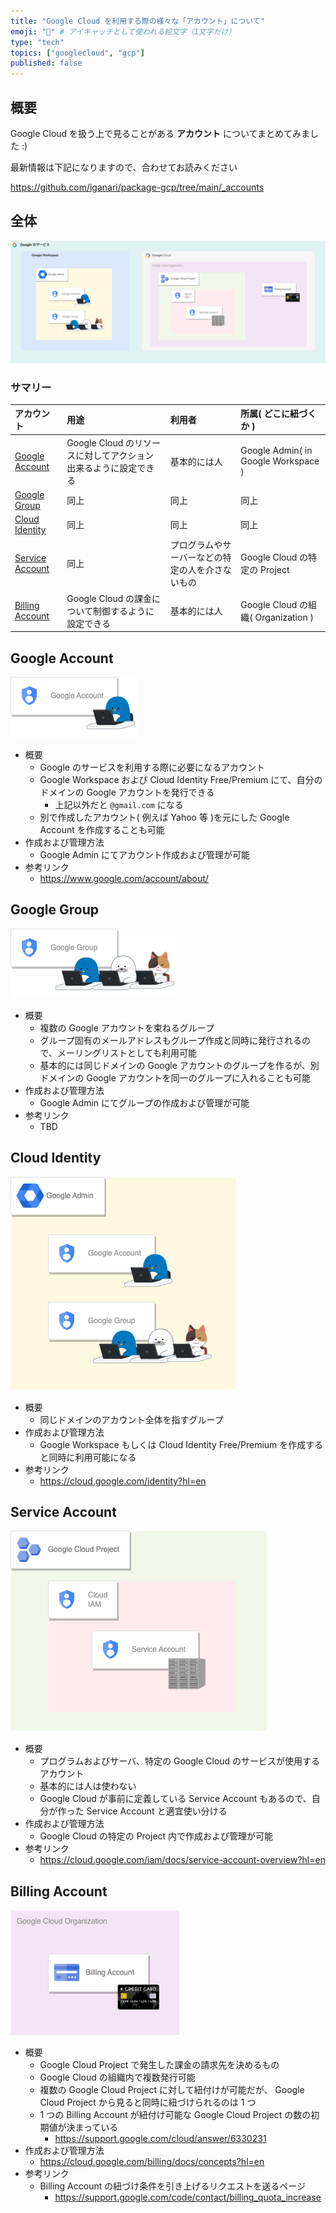 ```yaml
---
title: "Google Cloud を利用する際の様々な「アカウント」について"
emoji: "📝" # アイキャッチとして使われる絵文字（1文字だけ）
type: "tech"
topics: ["googlecloud", "gcp"]
published: false
---
```


## 概要

Google Cloud を扱う上で見ることがある **アカウント** についてまとめてみました :)

最新情報は下記になりますので、合わせてお読みください

https://github.com/iganari/package-gcp/tree/main/_accounts

## 全体

![](https://raw.githubusercontent.com/iganari/package-gcp/main/_accounts/_img/01-all.png)

### サマリー

アカウント | 用途 | 利用者 | 所属( どこに紐づくか )
:- | :- | :- | :- 
[Google Account](./README.md#google-account) | Google Cloud のリソースに対してアクション出来るように設定できる | 基本的には人 | Google Admin( in Google Workspace )
[Google Group](./README.md#google-group) | 同上 | 同上 | 同上 
[Cloud Identity](./README.md#cloud-identity) | 同上 | 同上 | 同上
[Service Account](./README.md#service-account) | 同上 | プログラムやサーバーなどの特定の人を介さないもの | Google Cloud の特定の Project
[Billing Account](./README.md#billing-account) | Google Cloud の課金について制御するように設定できる | 基本的には人 | Google Cloud の組織( Organization )

## Google Account

![](https://raw.githubusercontent.com/iganari/package-gcp/main/_accounts/_img/02-google-account.png)

- 概要
  - Google のサービスを利用する際に必要になるアカウント
  - Google Workspace および Cloud Identity Free/Premium にて、自分のドメインの Google アカウントを発行できる
    - 上記以外だと `@gmail.com` になる
  - 別で作成したアカウント( 例えば Yahoo 等 )を元にした Google Account を作成することも可能
- 作成および管理方法
  - Google Admin にてアカウント作成および管理が可能
- 参考リンク
  - https://www.google.com/account/about/

## Google Group

![](https://raw.githubusercontent.com/iganari/package-gcp/main/_accounts/_img/03-google-group.png)

- 概要
  - 複数の Google アカウントを束ねるグループ
  - グループ固有のメールアドレスもグループ作成と同時に発行されるので、メーリングリストとしても利用可能
  - 基本的には同じドメインの Google アカウントのグループを作るが、別ドメインの Google アカウントを同一のグループに入れることも可能
- 作成および管理方法
  - Google Admin にてグループの作成および管理が可能
- 参考リンク
  - TBD

## Cloud Identity

![](https://raw.githubusercontent.com/iganari/package-gcp/main/_accounts/_img/04-cloud-identity.png)

- 概要
  - 同じドメインのアカウント全体を指すグループ
- 作成および管理方法
  - Google Workspace もしくは Cloud Identity Free/Premium を作成すると同時に利用可能になる
- 参考リンク
  - https://cloud.google.com/identity?hl=en

## Service Account

![](https://raw.githubusercontent.com/iganari/package-gcp/main/_accounts/_img/05-service-account.png)

- 概要
  - プログラムおよびサーバ、特定の Google Cloud のサービスが使用するアカウント
  - 基本的には人は使わない
  - Google Cloud が事前に定義している Service Account もあるので、自分が作った Service Account と適宜使い分ける
- 作成および管理方法
  - Google Cloud の特定の Project 内で作成および管理が可能
- 参考リンク
  - https://cloud.google.com/iam/docs/service-account-overview?hl=en

## Billing Account

![](https://raw.githubusercontent.com/iganari/package-gcp/main/_accounts/_img/06-billing-account.png)

- 概要
  - Google Cloud Project で発生した課金の請求先を決めるもの
  - Google Cloud の組織内で複数発行可能
  - 複数の Google Cloud Project に対して紐付けが可能だが、 Google Cloud Project から見ると同時に紐づけられるのは 1 つ
  - 1 つの Billing Account が紐付け可能な Google Cloud Project の数の初期値が決まっている
    - https://support.google.com/cloud/answer/6330231
- 作成および管理方法
  - https://cloud.google.com/billing/docs/concepts?hl=en
- 参考リンク
  - Billing Account の紐づけ条件を引き上げるリクエストを送るページ
    - https://support.google.com/code/contact/billing_quota_increase

